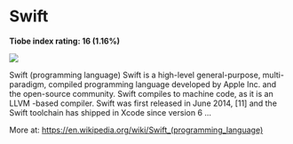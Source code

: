 # Swift
**Tiobe index rating: 16 (1.16%)**



![](https://download.logo.wine/logo/Swift_(programming_language)/Swift_(programming_language)-Logo.wine.png)

Swift (programming language) Swift is a high-level general-purpose, multi-paradigm, compiled programming language developed by Apple Inc. and the open-source community. Swift compiles to machine code, as it is an LLVM -based compiler. Swift was first released in June 2014, [11] and the Swift toolchain has shipped in Xcode since version 6 ...

More at: https://en.wikipedia.org/wiki/Swift_(programming_language)
